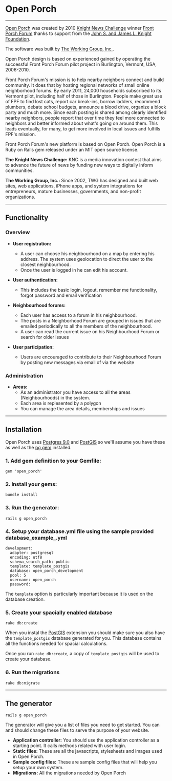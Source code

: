 # Open Porch
* * *

[Open Porch](http://openporch.org) was created by 2010 [Knight News Challenge](http://www.newschallenge.org/) winner [Front Porch Forum](http://frontporchforum.com) thanks to support from the [John S. and James L. Knight Foundation](http://www.knightfoundation.org/).  

The software was built by [The Working Group, Inc.](http://www.theworkinggroup.ca/).  

Open Porch design is based on experienced gained by operating the successful Front Porch Forum pilot project in Burlington, Vermont, USA, 2006-2010.

Front Porch Forum's mission is to help nearby neighbors connect and build community.  It does that by hosting regional networks of small online neighborhood forums.  By early 2011, 24,000 households subscribed to its Vermont pilot, including half of those in Burlington.  People make great use of FPF to find lost cats, report car break-ins, borrow ladders, recommend plumbers, debate school budgets, announce a blood drive, organize a block party and much more.  Since each posting is shared among clearly identified nearby neighbors, people report that over time they feel more connected to neighbors and better informed about what's going on around them. This leads eventually, for many, to get more involved in local issues and fulfills FPF's mission.

Front Porch Forum's new platform is based on Open Porch.  Open Porch is a Ruby on Rails gem released under an MIT open source license.

**The Knight News Challenge:** KNC is a media innovation contest that aims to advance the future of news by funding new ways to digitally inform communities.

**The Working Group, Inc.:** Since 2002, TWG has designed and built web sites, web applications, iPhone apps, and system integrations for entrepreneurs, mature businesses, governments, and non-profit organizations.


* * *
## Functionality

### Overview

* **User registration:** 
  * A user can choose his neighbourhood on a map by entering his address. The system uses geolocation to direct the user to the closest neighbourhood.
  * Once the user is logged in he can edit his account.
  
* **User authentication:** 
  * This includes the basic login, logout, remember me functionality, forgot password and email verification
  
* **Neighbourhood forums:** 
  * Each user has access to a forum in his neighbourhood.
  * The posts in a Neighborhood Forum are grouped in issues that are emailed periodically to all the members of the neighbourhood.
  * A user can read the current issue on his Neighbourhood Forum or search for older issues

* **User participation:** 
  * Users are encouraged to contribute to their Neighbourhood Forum by posting new messages via email of via the website
  
### Administration

* **Areas:** 
  * As an administrator you have access to all the areas (Neighbourhoods) in the system.
  * Each area is replesented by a polygon
  * You can manage the area details, memberships and issues
  
  
* * *
## Installation

Open Porch uses [Postgres 9.0](http://www.postgresql.org) and [PostGIS](http://postgis.refractions.net) so we'll assume you have these as well as the [pg gem](https://bitbucket.org/ged/ruby-pg/wiki/Home) installed.


### 1. Add gem definition to your Gemfile:
    
    gem 'open_porch'
    
### 2. Install your gems:
    
    bundle install
    
### 3. Run the generator:
    
    rails g open_porch
    
### 4. Setup your database.yml file using the sample provided database_example_.yml

    development:
      adapter: postgresql
      encoding: utf8
      schema_search_path: public
      template: template_postgis
      database: open_porch_development
      pool: 5
      username: open_porch
      password:
    
The `template` option is particularly important because it is used on the database creation. 

### 5. Create your spacially enabled database

    rake db:create
    
When you instal the [PostGIS](http://postgis.refractions.net) extension you should make sure you also have the `template_postgis` database generated for you. This database contains all the functions needed for spacial calculations.

Once you run `rake db:create`, a copy of `template_postgis` will be used to create your database.

### 6. Run the migrations
    
    rake db:migrate
    
    
  
* * *
## The generator

    rails g open_porch

The generator will give you a list of files you need to get started. You can and should change these files to serve the purpose of your website.

* **Application controller:** You should use the application controller as a starting point. It calls methods related with user login.
* **Static files:** These are all the javascripts, stylesheets and images used in Open Porch.
* **Sample config files:** These are sample config files that will help you setup your own system.
* **Migrations:** All the migrations needed by Open Porch


